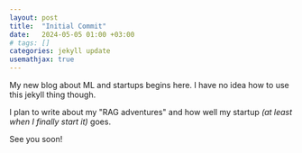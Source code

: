 ```yaml
---
layout: post
title:  "Initial Commit"
date:   2024-05-05 01:00 +03:00
# tags: []
categories: jekyll update
usemathjax: true
---
```



My new blog about ML and startups begins here. I have no idea how to use this jekyll thing though.

I plan to write about my "RAG adventures" and how well my startup *(at least when I finally start it)* goes.

See you soon!
